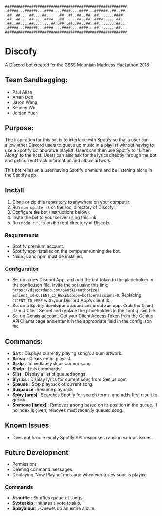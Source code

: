 ```
########################################################
.#####...######...####....####....####...######..##..##.
.##..##....##....##......##..##..##..##..##.......####..
.##..##....##.....####...##......##..##..####......##...
.##..##....##........##..##..##..##..##..##........##...
.#####...######...####....####....####...##........##...
########################################################
```

# Discofy
A Discord bot created for the CSSS Mountain Madness Hackathon 2018

## Team Sandbagging:
* Paul Allan
* Aman Deol
* Jason Wang
* Kenney Wu
* Jordan Yuen

## Purpose:

The inspiration for this bot is to interface with Spotify so that a user can allow other Discord users to queue up music in a playlist without having to use a Spotify collaborative playlist. Users can then use Spotify to "Listen Along" to the host. Users can also ask for the lyrics directly through the bot and get current track information and album artwork.

This bot relies on a user having Spotify premium and be listening along in the Spotify app.

## Install

1. Clone or zip this repository to anywhere on your computer.
2. Run `npm update -S` on the root directory of Discofy.
3. Configure the bot (Instructions below).
4. Invite the bot to your server using this link:
5. Run `node run.js` on the root directory of Discofy.

### Requirements

* Spotify premium account.
* Spotify app installed on the computer running the bot.
* Node.js and npm  must be installed.

### Configuration

* Set up a new Discord App, and add the bot token to the placeholder in the config.json file. Invite the bot using this link: `https://discordapp.com/oauth2/authorize?&client_id=CLIENT_ID_HERE&scope=bot&permissions=0`. Replacing `CLIENT_ID_HERE` with your Discord App's client ID.
* Set up a Spotify developer account and create an app. Grab the Client ID and Client Secret and replace the placeholders in the config.json file.
* Set up Genuis account. Get your Client Access Token from the Genius API Clients page and enter it in the appropriate field in the config.json file.

## Commands:
* **$art** : Displays currently playing song's album artwork.
* **$clear** : Clears entire playlist.
* **$skip** : Immediately skips current song.
* **$help** : Lists commands.
* **$list** : Display a list of queued songs.
* **$lyrics** : Display lyrics for current song from Genius.com.
* **$pause** : Stop playback of current song.
* **$unpause** : Resume playback.
* **$play [args]** : Searches Spotify for search terms, and adds first result to queue.
* **$remove [index]** : Removes a song based on its position in the queue. If no index is given, removes most recently queued song.

## Known Issues
* Does not handle empty Spotify API responses causing various issues.

## Future Development
* Permissions
* Deleting command messages
* Displaying 'Now Playing' message whenever a new song is playing.

### Commands
* **$shuffle** : Shuffles queue of songs.
* **$voteskip** : Initiates a vote to skip.
* **$playalbum** : Queues up an entire album.
